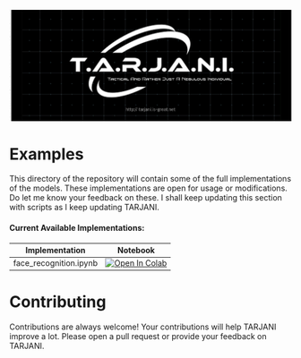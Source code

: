![T.A.R.J.A.N.I.](../../images/bg.v1.jpg)

# Examples
This directory of the repository will contain some of the full implementations of the models. These implementations are open for usage or modifications. Do let me know your feedback on these. I shall keep updating this section with scripts as I keep updating TARJANI.

#### Current Available Implementations:
| Implementation | Notebook |
| -------------- | -------- |
| face_recognition.ipynb | [![Open In Colab](https://colab.research.google.com/assets/colab-badge.svg)](https://colab.research.google.com/github/Rutvik-Trivedi/tarjani/blob/master/scripts/examples/face_recognition.ipynb) |

# Contributing
Contributions are always welcome! Your contributions will help TARJANI improve a lot. Please open a pull request or provide your feedback on TARJANI.
